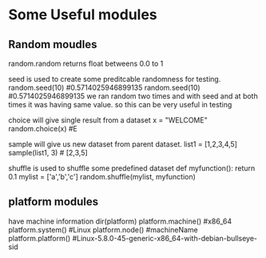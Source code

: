 # Some Useful modules

## Random moudles

random.random returns float betweens 0.0 to 1

seed is used to create some preditcable randomness for testing.
random.seed(10) #0.5714025946899135
random.seed(10) #0.5714025946899135
we ran random two times and with seed and at both times it was having same value. so this can be very useful in testing


choice will give single result from a dataset
x = "WELCOME"
random.choice(x) #E

sample will give us new dataset from parent dataset.
list1 = [1,2,3,4,5]
sample(list1, 3) # [2,3,5]

shuffle is used to shuffle some predefined dataset
def myfunction():
    return 0.1
mylist = ['a','b','c']
random.shuffle(mylist, myfunction)


## platform modules

have machine information
dir(platform)
platform.machine() #x86_64
platform.system() #Linux
platform.node() #machineName
platform.platform() #Linux-5.8.0-45-generic-x86_64-with-debian-bullseye-sid
